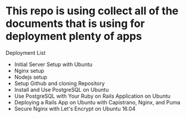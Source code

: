 # This repo is using  collect all of the documents that is using for deployment plenty of apps

Deployment List
  - Initial Server Setup with Ubuntu
  - Nginx setup
  - Nodejs setup
  - Setup Github and cloning Repository
  - Install and Use PostgreSQL on Ubuntu
  - Use PostgreSQL with Your Ruby on Rails Application on Ubuntu
  - Deploying a Rails App on Ubuntu with Capistrano, Nginx, and Puma
  - Secure Nginx with Let's Encrypt on Ubuntu 16.04
